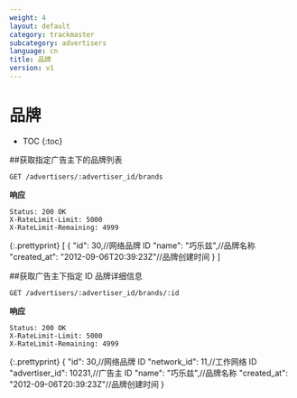```yaml
---
weight: 4
layout: default
category: trackmaster
subcategory: advertisers
language: cn
title: 品牌
version: v1
---
```


# 品牌 #

* TOC
{:toc}

##获取指定广告主下的品牌列表

    GET /advertisers/:advertiser_id/brands

**响应**

    Status: 200 OK
    X-RateLimit-Limit: 5000
    X-RateLimit-Remaining: 4999


{:.prettyprint}
    [
      {
        "id": 30,//网络品牌 ID
        "name": "巧乐兹",//品牌名称
        "created_at": "2012-09-06T20:39:23Z"//品牌创建时间
      }
    ]



##获取广告主下指定 ID 品牌详细信息
    
    GET /advertisers/:advertiser_id/brands/:id

**响应**

    Status: 200 OK
    X-RateLimit-Limit: 5000
    X-RateLimit-Remaining: 4999

{:.prettyprint}
    {
        "id": 30,//网络品牌 ID
        "network_id": 11,//工作网络 ID
        "advertiser_id": 10231,//广告主 ID
        "name": "巧乐兹",//品牌名称
        "created_at": "2012-09-06T20:39:23Z"//品牌创建时间
    }